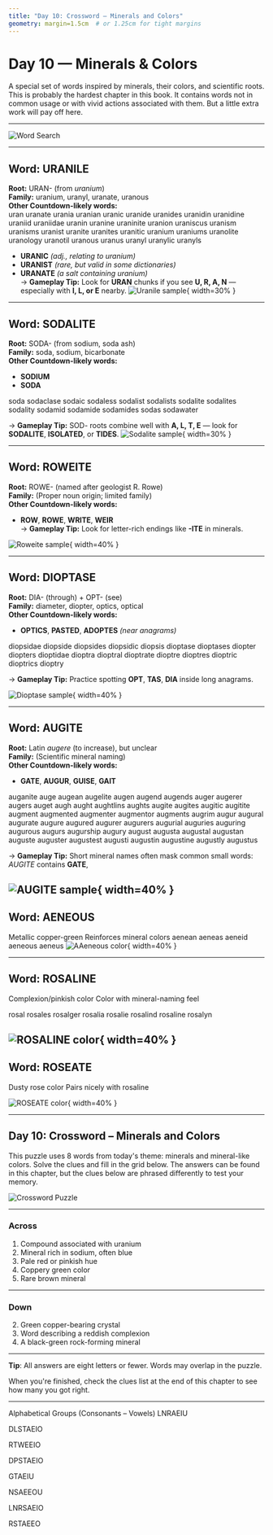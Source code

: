 ```yaml
---
title: "Day 10: Crossword – Minerals and Colors"
geometry: margin=1.5cm  # or 1.25cm for tight margins
---
```



# Day 10 — Minerals & Colors

A special set of words inspired by minerals, their colors, and scientific roots. This is probably the hardest chapter in this book. It contains words not in common usage or with vivid actions associated with them. But a little extra work will pay off here.

---



![Word Search](images/chapter10/ch10_wordsearch.png)


---

## Word: URANILE  
**Root:** URAN- (from *uranium*)  
**Family:** uranium, uranyl, uranate, uranous  
**Other Countdown-likely words:**  
     uran
  uranate
   urania
  uranian
   uranic
  uranide
 uranides
 uranidin
uranidine
  uraniid
uraniidae
   uranin
  uranine
uraninite
  uranion
uraniscus
  uranism
 uranisms
  uranist
  uranite
 uranites
 uranitic
  uranium
 uraniums
uranolite
uranology
 uranotil
  uranous
   uranus
   uranyl
 uranylic
  uranyls

- **URANIC** *(adj., relating to uranium)*  
- **URANIST** *(rare, but valid in some dictionaries)*  
- **URANATE** *(a salt containing uranium)*  
→  **Gameplay Tip:** Look for **URAN** chunks if you see **U, R, A, N** — especially with **I, L, or E** nearby.  ![Uranile sample](images/chapter10/Uranile.jpg){ width=30% }

---

## Word: SODALITE  
**Root:** SODA- (from sodium, soda ash)  
**Family:** soda, sodium, bicarbonate  
**Other Countdown-likely words:**  
- **SODIUM**  
- **SODA**  

soda
sodaclase
   sodaic
 sodaless
 sodalist
sodalists
 sodalite
sodalites
 sodality
  sodamid
 sodamide
sodamides
    sodas
sodawater


→  **Gameplay Tip:** SOD- roots combine well with **A, L, T, E** — look for **SODALITE**, **ISOLATED**, or **TIDES**.  ![Sodalite sample](images/chapter10/sodalite.jpg){ width=30% }

---

## Word: ROWEITE  
**Root:** ROWE- (named after geologist R. Rowe)  
**Family:** (Proper noun origin; limited family)  
**Other Countdown-likely words:**  
- **ROW**, **ROWE**, **WRITE**, **WEIR**  
→  **Gameplay Tip:** Look for letter-rich endings like **-ITE** in minerals.  

![Roweite sample](images/chapter10/roweita.jpg){ width=40% }

---

## Word: DIOPTASE  
**Root:** DIA- (through) + OPT- (see)  
**Family:** diameter, diopter, optics, optical  
**Other Countdown-likely words:**  
- **OPTICS**, **PASTED**, **ADOPTES** *(near anagrams)*  

diopsidae
 diopside
diopsides
diopsidic
  diopsis
 dioptase
dioptases
  diopter
 diopters
dioptidae
  dioptra
 dioptral
dioptrate
  dioptre
 dioptres
 dioptric
dioptrics
  dioptry


→  **Gameplay Tip:** Practice spotting **OPT**, **TAS**, **DIA** inside long anagrams.  

![Dioptase sample](images/chapter10/dioptase.jpg){ width=40% }

---

## Word: AUGITE  
**Root:** Latin *augere* (to increase), but unclear  
**Family:** (Scientific mineral naming)  
**Other Countdown-likely words:**  
- **GATE**, **AUGUR**, **GUISE**, **GAIT** 

 auganite
     auge
   augean
 augelite
    augen
   augend
  augends
    auger
  augerer
   augers
    auget
     augh
    aught
aughtlins
   aughts
   augite
  augites
  augitic
 augitite
  augment
augmented
augmenter
augmentor
 augments
   augrim
    augur
  augural
 augurate
   augure
  augured
  augurer
 augurers
 augurial
 auguries
 auguring
 augurous
   augurs
augurship
   augury
   august
  augusta
 augustal
 augustan
  auguste
 auguster
augustest
  augusti
 augustin
augustine
 augustly
 augustus


→  **Gameplay Tip:** Short mineral names often mask common small words: *AUGITE* contains **GATE**,


![AUGITE  sample](images/chapter10/Augite.jpg){ width=40% }
---

## Word: AENEOUS	
Metallic copper-green	Reinforces mineral colors
aenean
 aeneas
 aeneid
aeneous
 aeneus
![AAeneous color](images/chapter10/aeneous.jpg){ width=40% }

---

## Word: ROSALINE	
Complexion/pinkish color	Color with mineral-naming feel

  rosal
 rosales
rosalger
 rosalia
 rosalie
rosalind
rosaline
 rosalyn
 
![ROSALINE color](images/chapter10/rosaline.png){ width=40% }
---



## Word: ROSEATE	
Dusty rose color	Pairs nicely with rosaline

![ROSEATE color](images/chapter10/roseate.png){ width=40% }

---

## Day 10: Crossword – Minerals and Colors

This puzzle uses 8 words from today's theme: minerals and mineral-like colors. Solve the clues and fill in the grid below. The answers can be found in this chapter, but the clues below are phrased differently to test your memory.

![Crossword Puzzle](images/chapter10/ch10_crossword.png)

---

### Across

1. Compound associated with uranium
2. Mineral rich in sodium, often blue
3. Pale red or pinkish hue
4. Coppery green color
5. Rare brown mineral

---

### Down

2. Green copper-bearing crystal
3. Word describing a reddish complexion
4. A black-green rock-forming mineral

---

**Tip**: All answers are eight letters or fewer. Words may overlap in the puzzle.

When you're finished, check the clues list at the end of this chapter to see how many you got right.

---

Alphabetical Groups (Consonants – Vowels)
LNRAEIU

DLSTAEIO

RTWEEIO

DPSTAEIO

GTAEIU

NSAEEOU

LNRSAEIO

RSTAEEO